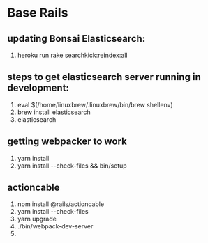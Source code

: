# Base Rails

 ## updating Bonsai Elasticsearch:
 1. heroku run rake searchkick:reindex:all

 ## steps to get elasticsearch server running in development:
 1. eval $(/home/linuxbrew/.linuxbrew/bin/brew shellenv)
 2. brew install elasticsearch
 3. elasticsearch

 ## getting webpacker to work
 1. yarn install
 2. yarn install --check-files && bin/setup

 ## actioncable
 1. npm install @rails/actioncable
 2. yarn install --check-files
 3. yarn upgrade
 4. ./bin/webpack-dev-server
 5. 

